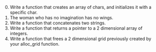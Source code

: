 0. Write a function that creates an array of chars, and initializes it with a specific char.
1. The woman who has no imagination has no wings.
2. Write a function that concatenates two strings.
3. Write a function that returns a pointer to a 2 dimensional array of integers.
4. Write a function that frees a 2 dimensional grid previously created by your alloc_grid function.
